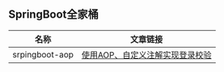## SpringBoot全家桶

名称 | 文章链接
---|---
srpingboot-aop | [使用AOP、自定义注解实现登录校验](https://mp.weixin.qq.com/s/xCvW-VOK_XUy-pxT6L17Xw)
